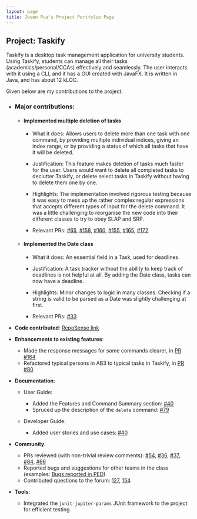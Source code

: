 ```yaml
---
layout: page
title: Joven Pua's Project Portfolio Page
---
```


## Project: Taskify

Taskify is a desktop task management application for university students. Using Taskify, students can
manage all their tasks (academics/personal/CCAs) effectively and seamlessly. The user interacts with it using a CLI,
and it has a GUI created with JavaFX. It is written in Java, and has about 12 kLOC.

Given below are my contributions to the project.

* ### Major contributions:
    * #### Implemented multiple deletion of tasks
        * What it does: Allows users to delete more than one task with one command, by providing multiple individual 
          indices, giving an index range, or by providing a status of which all tasks that have it will be deleted.
          
        * Justification: This feature makes deletion of tasks much faster for the user. Users would want to delete all 
          completed tasks to declutter Taskify, or delete select tasks in Taskify without having to delete them one by
          one.
          
        * Highlights: The implementation involved rigorous testing because it was easy to mess up the rather complex 
          regular expressions that accepts different types of input for the delete command. It was a little challenging
          to reorganise the new code into their different classes to try to obey SLAP and SRP.
          
        * Relevant PRs: [\#65](https://github.com/AY2021S2-CS2103T-W14-4/tp/pull/65), [\#158](https://github.com/AY2021S2-CS2103T-W14-4/tp/pull/158),
          [\#160](https://github.com/AY2021S2-CS2103T-W14-4/tp/pull/160), [\#155](https://github.com/AY2021S2-CS2103T-W14-4/tp/pull/155),
          [\#165](https://github.com/AY2021S2-CS2103T-W14-4/tp/pull/165), [\#172](https://github.com/AY2021S2-CS2103T-W14-4/tp/pull/172)  
          
    * #### Implemented the Date class
        * What it does: An essential field in a Task, used for deadlines.
        
        * Justification: A task tracker without the ability to keep track of deadlines is not helpful at all. By adding 
          the Date class, tasks can now have a deadline.
          
        * Highlights: Minor changes to logic in many classes. Checking if a string is valid to be parsed as a Date was 
          slightly challenging at first.
          
        * Relevant PRs: [\#33](https://github.com/AY2021S2-CS2103T-W14-4/tp/pull/33)
    
* **Code contributed**: [RepoSense link](https://nus-cs2103-ay2021s2.github.io/tp-dashboard/?search=W14-4&sort=groupTitle&sortWithin=title&since=2021-02-19&timeframe=commit&mergegroup=&groupSelect=groupByRepos&breakdown=false&tabOpen=true&tabType=authorship&tabAuthor=CSmortal&tabRepo=AY2021S2-CS2103T-W14-4%2Ftp%5Bmaster%5D&authorshipIsMergeGroup=false&authorshipFileTypes=docs~functional-code~test-code~other&authorshipIsBinaryFileTypeChecked=false)  

* **Enhancements to existing features**:
    * Made the response messages for some commands clearer, in [PR #164](https://github.com/AY2021S2-CS2103T-W14-4/tp/pull/164)
    * Refactored typical persons in AB3 to typical tasks in Taskify, in [PR #80](https://github.com/AY2021S2-CS2103T-W14-4/tp/pull/80)
    
* **Documentation**:
    * User Guide:
        * Added the Features and Command Summary section: [\#40](https://github.com/AY2021S2-CS2103T-W14-4/tp/pull/40)
        * Spruced up the description of the `delete` command: [\#79](https://github.com/AY2021S2-CS2103T-W14-4/tp/pull/79)
    
    * Developer Guide:
        * Added user stories and use cases: [\#40](https://github.com/AY2021S2-CS2103T-W14-4/tp/pull/40)
    
* **Community**:
    * PRs reviewed (with non-trivial review comments): [\#54](https://github.com/AY2021S2-CS2103T-W14-4/tp/pull/54), [\#36](https://github.com/AY2021S2-CS2103T-W14-4/tp/pull/36),
      [\#37](https://github.com/AY2021S2-CS2103T-W14-4/tp/pull/37), [\#84](https://github.com/AY2021S2-CS2103T-W14-4/tp/pull/84),
      [\#66](https://github.com/AY2021S2-CS2103T-W14-4/tp/pull/66)
    * Reported bugs and suggestions for other teams in the class (examples: [Bugs reported in PED](https://github.com/CSmortal/ped/issues))
    * Contributed questions to the forum: [127](https://github.com/nus-cs2103-AY2021S2/forum/issues/127), [154](https://github.com/nus-cs2103-AY2021S2/forum/issues/154)
    
* **Tools**:
    * Integrated the `junit-jupiter-params` JUnit framework to the project for efficient testing
    
